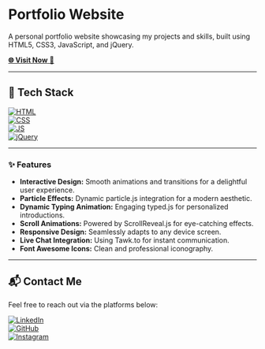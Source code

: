 # Portfolio Website  
A personal portfolio website showcasing my projects and skills, built using HTML5, CSS3, JavaScript, and jQuery.

[**🌐 Visit Now** 🚀](https://chaitanyasonajeportfolio.vercel.app/)

---

## 📌 Tech Stack  
[![HTML](https://img.shields.io/badge/html5-%23E34F26.svg?&style=for-the-badge&logo=html5&logoColor=white)](https://github.com/chaitanyasonaje/Portfolio-Website)&nbsp;  
[![CSS](https://img.shields.io/badge/css3-%231572B6.svg?&style=for-the-badge&logo=css3&logoColor=white)](https://github.com/chaitanyasonaje/Portfolio-Website)&nbsp;  
[![JS](https://img.shields.io/badge/javascript-%23323330.svg?&style=for-the-badge&logo=javascript&logoColor=%23F7DF1E)](https://github.com/chaitanyasonaje/Portfolio-Website)&nbsp;  
[![jQuery](https://img.shields.io/badge/jquery-%230769AD.svg?style=for-the-badge&logo=jquery&logoColor=white)](https://github.com/chaitanyasonaje/Portfolio-Website)

---

### ✨ Features  
- **Interactive Design:** Smooth animations and transitions for a delightful user experience.  
- **Particle Effects:** Dynamic particle.js integration for a modern aesthetic.  
- **Dynamic Typing Animation:** Engaging typed.js for personalized introductions.  
- **Scroll Animations:** Powered by ScrollReveal.js for eye-catching effects.  
- **Responsive Design:** Seamlessly adapts to any device screen.  
- **Live Chat Integration:** Using Tawk.to for instant communication.  
- **Font Awesome Icons:** Clean and professional iconography.

---

## 📬 Contact Me  
Feel free to reach out via the platforms below:  

[![LinkedIn](https://img.shields.io/badge/LinkedIn-%230077B5.svg?style=for-the-badge&logo=linkedin&logoColor=white)](https://www.linkedin.com/in/chaitanyasonaje/)  
[![GitHub](https://img.shields.io/badge/GitHub-%23121011.svg?style=for-the-badge&logo=github&logoColor=white)](https://github.com/chaitanyasonaje)  
[![Instagram](https://img.shields.io/badge/Instagram-%23E4405F.svg?style=for-the-badge&logo=instagram&logoColor=white)](https://www.instagram.com/yourhandle)

